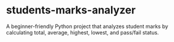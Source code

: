 # students-marks-analyzer
A beginner-friendly Python project that analyzes student marks by calculating total, average, highest, lowest, and pass/fail status.
